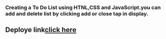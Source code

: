 ### Creating a To Do List using HTNL,CSS and JavaScript.you can add and delete list by clicking add or close tap in display.



## Deploye link[click here](https://lucid-darwin-a02051.netlify.app)

